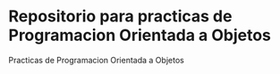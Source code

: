 # Repositorio para practicas de Programacion Orientada a Objetos


Practicas de Programacion Orientada a Objetos